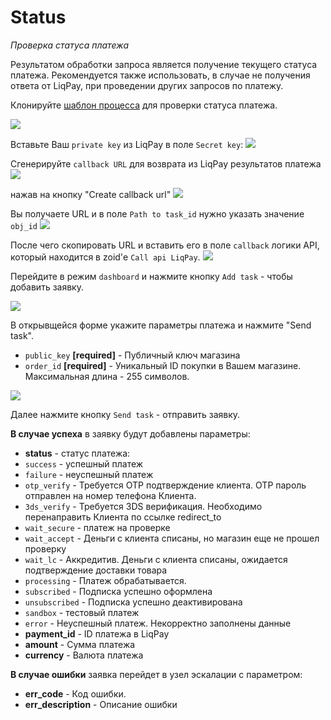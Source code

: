 # Status

*Проверка статуса платежа*

Результатом обработки запроса является получение текущего статуса платежа. Рекомендуется также использовать, в случае не получения ответа от LiqPay, при проведении других запросов по платежу. 

Клонируйте [шаблон процесса](https://www.corezoid.com/admin/edit_conv/28180) для проверки статуса платежа.


![](../img/mandrill_copy_conveyor.png)

Вставьте Ваш `private key` из LiqPay в поле `Secret key`:
![](../img/api_secret_outer.png)

Сгенерируйте `callback URL` для возврата из LiqPay результатов платежа
![](../img/LiqPay_callback_url.png)

нажав на кнопку "Create callback url"
![](../img/LiqPay_callback_url_generate.png)

Вы получаете URL и в поле `Path to task_id` нужно указать значение `obj_id`
![](../img/LiqPay_callback_url_copy.png)

После чего скопировать URL и вставить его в поле `callback` логики API, который находится в zoid'е `Call api LiqPay`.
![](../img/LiqPay_callback_url_insert.png)

Перейдите в режим `dashboard` и нажмите кнопку `Add task` - чтобы добавить  заявку.

![](../img/mandrill_dashboard.png)

В открывщейся форме укажите параметры платежа и нажмите "Send task".

* `public_key` **[required]** - Публичный ключ магазина 
* `order_id` **[required]** - Уникальный ID покупки в Вашем магазине. Максимальная длина - 255 символов. 

![](../img/status.png)

Далее нажмите кнопку `Send task` - отправить заявку.

**В случае успеха** в заявку будут добавлены параметры:
* **status**  - cтатус платежа:
 * `success` - успешный платеж
 * `failure` - неуспешный платеж
 * `otp_verify` - Требуется OTP подтверждение клиента. OTP пароль
   отправлен на номер телефона Клиента.
 * `3ds_verify` - Требуется 3DS верификация. Необходимо
   перенаправить Клиента по ссылке redirect_to
 * `wait_secure` - платеж на проверке
 * `wait_accept` - Деньги с клиента списаны, но магазин еще не
   прошел проверку
 * `wait_lc` - Аккредитив. Деньги с клиента списаны, ожидается
   подтверждение доставки товара
 * `processing` - Платеж обрабатывается.
 * `subscribed` - Подписка успешно оформлена
 * `unsubscribed` - Подписка успешно деактивирована
 * `sandbox` - тестовый платеж
 * `error` - Неуспешный платеж. Некорректно заполнены данные
* **payment_id** - ID платежа в LiqPay
* **amount** - Сумма платежа
* **currency** - Валюта платежа    

**В случае ошибки** заявка перейдет в узел эскалации с параметром:
* **err_code** - Код ошибки.     
* **err_description** - Описание ошибки   



